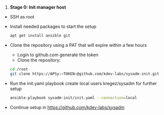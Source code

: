 1. **Stage 0: Init manager host**

- SSH as root
- Install needed packages to start the setup
    ```bash
    apt get install ansible git
    ```
- Clone the repository using a PAT that will expire within a few hours 
    - Login to github.com generate the token
    - Clone the repository:
    ```bash
    cd /root
    git clone https://APSy:<TOKEN>@github.com/kdev-labs/sysadm-init.git
    ```
- Run the init.yaml playbook create local users kregez/sysadm for further setup
    ```bash
    ansible-playbook sysadm-init/init.yaml --connection=local
    ```

- Continue setup in https://github.com/kdev-labs/sysadm